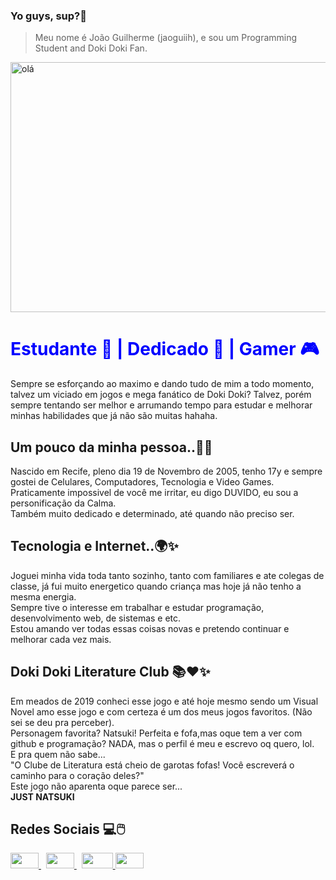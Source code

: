 ### Yo guys, sup?👋 
 > Meu nome é João Guilherme (jaoguiih), e sou um Programming        Student and Doki Doki Fan.

<img style="width:50rem;height:25rem;margin: auto" alt='olá' src="https://media.tenor.com/YhrdIYkch5IAAAAC/natsuki-doki-doki.gif"/>

<div>
  
<h1 style="color:blue;">
     Estudante 📔 | Dedicado 🍷 | Gamer 🎮 

  </h1>

</div>

<div>
<p>
  Sempre se esforçando ao maximo e dando tudo de mim a todo momento, talvez um viciado em jogos e mega fanático de Doki Doki? Talvez, porém sempre tentando ser melhor e arrumando tempo para estudar e melhorar minhas habilidades que já não são muitas hahaha.
</p>


 <h2> Um pouco da minha pessoa..🤙✨</h2>

<p>

Nascido em Recife, pleno dia 19 de Novembro de 2005, tenho 17y e sempre gostei de Celulares, Computadores, Tecnologia e Video Games.
Praticamente impossivel de você me irritar, eu digo DUVIDO, eu sou a personificação da Calma. <br>
Também muito dedicado e determinado, até quando não preciso ser.
</p>


  <h2>Tecnologia e Internet..🌍✨</h2>
  
<p>

Joguei minha vida toda tanto sozinho, tanto com familiares e ate colegas de classe, já fui muito energetico quando criança mas hoje já não tenho a mesma energia.<br>
Sempre tive o interesse em trabalhar e estudar programação, desenvolvimento web, de sistemas e etc. <br>
Estou amando ver todas essas coisas novas e pretendo continuar e melhorar cada vez mais.
</p>


<h2> Doki Doki Literature Club 📚❤️✨</h2>

<p>

  Em meados de 2019 conheci esse jogo e até hoje mesmo sendo um Visual Novel amo esse jogo e com certeza é um dos meus jogos favoritos. (Não sei se deu pra perceber). <br>
  Personagem favorita? Natsuki! Perfeita e fofa,mas oque tem a ver com github e programação? NADA, mas o perfil é meu e escrevo oq quero, lol. <br>
  E pra quem não sabe... <br>
  "O Clube de Literatura está cheio de garotas fofas! Você escreverá o caminho para o coração deles?" <br>
  Este jogo não aparenta oque parece ser... <br>
  <strong>JUST NATSUKI</strong>
</p>
  
</div>


<div>

   <h2>Redes Sociais 💻🖱️</h2>


   <a href="https://www.instagram.com/jaoguiih"  target="_blank">
       <img src="https://encrypted-tbn0.gstatic.com/images?q=tbn:ANd9GcThFuduKeoXuXwaMhQSccqhFzbW6OpEAEg30A&usqp=CAU" target="_blank" width="45" height="25">
   </a> &nbsp; 
   
    
  <a href="https://www.twitter.com/jaoguiih"  target="_blank">
       <img src="https://encrypted-tbn0.gstatic.com/images?q=tbn:ANd9GcSwTyf_wdCFDBuqK-4aGxK1iNLzfsJENK-o2Q&usqp=CAU" target="_blank" width="45" height="25">
   </a> &nbsp;
   
   
  <a href="https://steamcommunity.com/id/jaoguiih/"  target="_blank">
       <img src="https://encrypted-tbn0.gstatic.com/images?q=tbn:ANd9GcS1rWbL1_UjRRvYNjd5j92Vcv1RpAB2JxZRlg&usqp=CAU" target="_blank" width="50" height="25">
   </a> 

<a href="https://br.pinterest.com/jaoguiih/"  target="_blank">
       <img src="https://encrypted-tbn0.gstatic.com/images?q=tbn:ANd9GcS-bzeot-VDkler2PPLatFYaK48DhgqEtnW7Q&usqp=CAU" target="_blank" width="45" height="25">
   </a> 

</div>